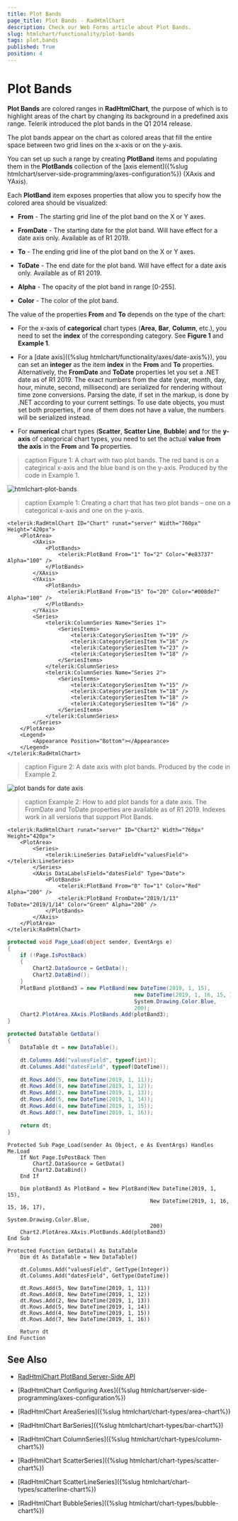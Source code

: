 ```yaml
---
title: Plot Bands
page_title: Plot Bands - RadHtmlChart
description: Check our Web Forms article about Plot Bands.
slug: htmlchart/functionality/plot-bands
tags: plot,bands
published: True
position: 4
---
```


# Plot Bands

**Plot Bands** are colored ranges in **RadHtmlChart**, the purpose of which is to highlight areas of the chart by changing its background in a predefined axis range. Telerik introduced the plot bands in the Q1 2014 release.

The plot bands appear on the chart as colored areas that fill the entire space between two grid lines on the x-axis or on the y-axis.

You can set up such a range by creating **PlotBand** items and populating them in the **PlotBands** collection of the [axis element]({%slug htmlchart/server-side-programming/axes-configuration%}) (XAxis and YAxis).

Each **PlotBand** item exposes properties that allow you to specify how the colored area should be visualized:

* **From** - The starting grid line of the plot band on the X or Y axes.

* **FromDate** - The starting date for the plot band. Will have effect for a date axis only. Available as of R1 2019.

* **To** - The ending grid line of the plot band on the X or Y axes.

* **ToDate** - The end date for the plot band. Will have effect for a date axis only. Available as of R1 2019.

* **Alpha** - The opacity of the plot band in range [0-255].

* **Color** - The color of the plot band.

The value of the properties **From** and **To** depends on the type of the chart:

* For the x-axis of **categorical** chart types (**Area**, **Bar**, **Column**, etc.), you need to set the **index** of the corresponding category. See **Figure 1** and **Example 1**.

* For a [date axis]({%slug htmlchart/functionality/axes/date-axis%}), you can set an **integer** as the item **index** in the **From** and **To** properties. Alternatively, the **FromDate** and **ToDate** properties let you set a .NET date as of R1 2019. The exact numbers from the date (year, month, day, hour, minute, second, millisecond) are serialized for rendering without time zone conversions. Parsing the date, if set in the markup, is done by .NET according to your current settings. To use date objects, you must set both properties, if one of them does not have a value, the numbers will be serialized instead.

* For **numerical** chart types (**Scatter**, **Scatter Line**, **Bubble**) **and** for the **y-axis** of categorical chart types, you need to set the actual **value from the axis** in the **From** and **To** properties.

>caption Figure 1: A chart with two plot bands. The red band is on a categirical x-axis and the blue band is on the y-axis. Produced by the code in Example 1.

![htmlchart-plot-bands](images/htmlchart-plot-bands.png)

>caption Example 1: Creating a chart that has two plot bands – one on a categorical x-axis and one on the y-axis.

````ASP.NET
<telerik:RadHtmlChart ID="Chart" runat="server" Width="760px" Height="420px">
	<PlotArea>
		<XAxis>
			<PlotBands>
				<telerik:PlotBand From="1" To="2" Color="#e83737" Alpha="100" />
			</PlotBands>
		</XAxis>
		<YAxis>
			<PlotBands>
				<telerik:PlotBand From="15" To="20" Color="#008de7" Alpha="100" />
			</PlotBands>
		</YAxis>
		<Series>
			<telerik:ColumnSeries Name="Series 1">
				<SeriesItems>
					<telerik:CategorySeriesItem Y="19" />
					<telerik:CategorySeriesItem Y="16" />
					<telerik:CategorySeriesItem Y="23" />
					<telerik:CategorySeriesItem Y="18" />
				</SeriesItems>
			</telerik:ColumnSeries>
			<telerik:ColumnSeries Name="Series 2">
				<SeriesItems>
					<telerik:CategorySeriesItem Y="15" />
					<telerik:CategorySeriesItem Y="18" />
					<telerik:CategorySeriesItem Y="18" />
					<telerik:CategorySeriesItem Y="16" />
				</SeriesItems>
			</telerik:ColumnSeries>
		</Series>
	</PlotArea>
	<Legend>
		<Appearance Position="Bottom"></Appearance>
	</Legend>
</telerik:RadHtmlChart>
````

>caption Figure 2: A date axis with plot bands. Produced by the code in Example 2.

![plot bands for date axis](images/plot-bands-with-dates.png)

>caption Example 2: How to add plot bands for a date axis. The FromDate and ToDate properties are available as of R1 2019. Indexes work in all versions that support Plot Bands.

````ASP.NET
<telerik:RadHtmlChart runat="server" ID="Chart2" Width="760px" Height="420px">
	<PlotArea>
		<Series>
			<telerik:LineSeries DataFieldY="valuesField"></telerik:LineSeries>
		</Series>
		<XAxis DataLabelsField="datesField" Type="Date">
			<PlotBands>
				<telerik:PlotBand From="0" To="1" Color="Red" Alpha="200" />
				<telerik:PlotBand FromDate="2019/1/13" ToDate="2019/1/14" Color="Green" Alpha="200" />
			</PlotBands>
		</XAxis>
	</PlotArea>
</telerik:RadHtmlChart>
````

````C#
protected void Page_Load(object sender, EventArgs e)
{
	if (!Page.IsPostBack)
	{
		Chart2.DataSource = GetData();
		Chart2.DataBind();
	}
	PlotBand plotBand3 = new PlotBand(new DateTime(2019, 1, 15),
    									new DateTime(2019, 1, 16, 15, 16, 17),
    									System.Drawing.Color.Blue,
    									200);
	Chart2.PlotArea.XAxis.PlotBands.Add(plotBand3);
}

protected DataTable GetData()
{
	DataTable dt = new DataTable();

	dt.Columns.Add("valuesField", typeof(int));
	dt.Columns.Add("datesField", typeof(DateTime));

	dt.Rows.Add(5, new DateTime(2019, 1, 11));
	dt.Rows.Add(8, new DateTime(2019, 1, 12));
	dt.Rows.Add(2, new DateTime(2019, 1, 13));
	dt.Rows.Add(5, new DateTime(2019, 1, 14));
	dt.Rows.Add(4, new DateTime(2019, 1, 15));
	dt.Rows.Add(7, new DateTime(2019, 1, 16));

	return dt;
}
````
````VB
Protected Sub Page_Load(sender As Object, e As EventArgs) Handles Me.Load
	If Not Page.IsPostBack Then
		Chart2.DataSource = GetData()
		Chart2.DataBind()
	End If

	Dim plotBand3 As PlotBand = New PlotBand(New DateTime(2019, 1, 15),
											 New DateTime(2019, 1, 16, 15, 16, 17),
											 System.Drawing.Color.Blue,
											 200)
	Chart2.PlotArea.XAxis.PlotBands.Add(plotBand3)
End Sub

Protected Function GetData() As DataTable
	Dim dt As DataTable = New DataTable()
	
	dt.Columns.Add("valuesField", GetType(Integer))
	dt.Columns.Add("datesField", GetType(DateTime))
	
	dt.Rows.Add(5, New DateTime(2019, 1, 11))
	dt.Rows.Add(8, New DateTime(2019, 1, 12))
	dt.Rows.Add(2, New DateTime(2019, 1, 13))
	dt.Rows.Add(5, New DateTime(2019, 1, 14))
	dt.Rows.Add(4, New DateTime(2019, 1, 15))
	dt.Rows.Add(7, New DateTime(2019, 1, 16))
	
	Return dt
End Function
````


## See Also

 * [RadHtmlChart PlotBand Server-Side API](https://www.telerik.com/help/aspnet-ajax/t_telerik_web_ui_plotband.html)

 * [RadHtmlChart Configuring Axes]({%slug htmlchart/server-side-programming/axes-configuration%})

 * [RadHtmlChart AreaSeries]({%slug htmlchart/chart-types/area-chart%})

 * [RadHtmlChart BarSeries]({%slug htmlchart/chart-types/bar-chart%})

 * [RadHtmlChart ColumnSeries]({%slug htmlchart/chart-types/column-chart%})

 * [RadHtmlChart ScatterSeries]({%slug htmlchart/chart-types/scatter-chart%})

 * [RadHtmlChart ScatterLineSeries]({%slug htmlchart/chart-types/scatterline-chart%})

 * [RadHtmlChart BubbleSeries]({%slug htmlchart/chart-types/bubble-chart%})
